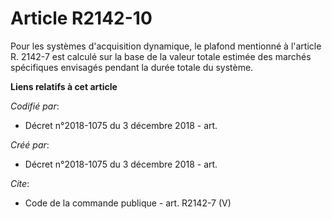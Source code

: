 # Article R2142-10

Pour les systèmes d'acquisition dynamique, le plafond mentionné à l'article R. 2142-7 est calculé sur la base de la valeur
totale estimée des marchés spécifiques envisagés pendant la durée totale du système.

**Liens relatifs à cet article**

_Codifié par_:

  - Décret n°2018-1075 du 3 décembre 2018 - art.

_Créé par_:

  - Décret n°2018-1075 du 3 décembre 2018 - art.

_Cite_:

  - Code de la commande publique - art. R2142-7 (V)
